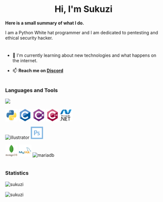 [Discord]:https://discordapp.com/users/930231271060283412
<h1 align="center">Hi, I'm Sukuzi</h1>

**Here is a small summary of what I do.**


I am a Python White hat programmer and I am dedicated to pentesting and ethical security hacker.
#

- 🧨 I'm currently learning about new technologies and what happens on the internet.

- 📫 **Reach me on [Discord]**

#
### Languages and Tools

<p>
  <img src="https://img.shields.io/badge/Visual_Studio-5C2D91?style=for-the-badge&logo=visual%20studio&logoColor=white"> 
</p>
<p>
  <img src="https://raw.githubusercontent.com/devicons/devicon/master/icons/python/python-original.svg" alt="python" width="40" height="40"/>
  <img src="https://raw.githubusercontent.com/devicons/devicon/master/icons/c/c-original.svg" alt="c" width="40" height="40"/>
  <img src="https://raw.githubusercontent.com/devicons/devicon/master/icons/csharp/csharp-original.svg" alt="csharp" width="40" height="40"/>
  <img src="https://raw.githubusercontent.com/devicons/devicon/master/icons/cplusplus/cplusplus-original.svg" alt="cplusplus" width="40" height="40"/>
  <img src="https://raw.githubusercontent.com/devicons/devicon/master/icons/dot-net/dot-net-original-wordmark.svg" alt="dotnet" width="40" height="40"/>
</p>
<p>
  <img src="https://www.vectorlogo.zone/logos/adobe_illustrator/adobe_illustrator-icon.svg" alt="illustrator" width="40" height="40"/>
  <img src="https://raw.githubusercontent.com/devicons/devicon/master/icons/photoshop/photoshop-line.svg" alt="photoshop" width="40" height="40"/>
</p>
<p>
  <img src="https://raw.githubusercontent.com/devicons/devicon/master/icons/mongodb/mongodb-original-wordmark.svg" alt="mongodb" width="40" height="40"/>
  <img src="https://raw.githubusercontent.com/devicons/devicon/master/icons/mysql/mysql-original-wordmark.svg" alt="mysql" width="40" height="40"/>
  <img src="https://www.vectorlogo.zone/logos/mariadb/mariadb-icon.svg" alt="mariadb" width="40" height="40"/>
</p>

# 
  
### Statistics
<p><img align="center" src="https://github-readme-streak-stats.herokuapp.com/?user=sukuzi&" alt="sukuzi" /></p>
<p><img align="center" src="https://github-readme-stats.vercel.app/api?username=sukuzi&show_icons=true&locale=en&count_private=true" alt="sukuzi" /></p>
